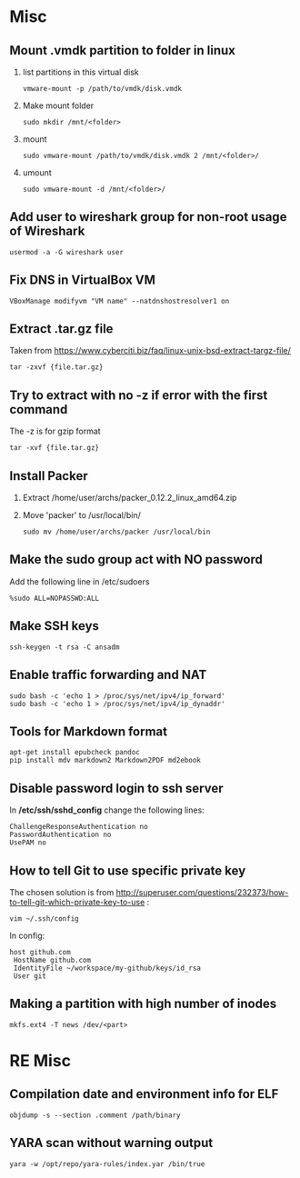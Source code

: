 # Misc

## Mount .vmdk partition to folder in linux

1. list partitions in this virtual disk

    ```
    vmware-mount -p /path/to/vmdk/disk.vmdk
    ```

1. Make mount folder

    ```
    sudo mkdir /mnt/<folder>
    ```

1. mount

    ```
    sudo vmware-mount /path/to/vmdk/disk.vmdk 2 /mnt/<folder>/
    ```

1. umount

    ```
    sudo vmware-mount -d /mnt/<folder>/
    ```

## Add user to wireshark group for non-root usage of Wireshark

```
usermod -a -G wireshark user
```

## Fix DNS in VirtualBox VM

```
VBoxManage modifyvm "VM name" --natdnshostresolver1 on
```

## Extract .tar.gz file

Taken from https://www.cyberciti.biz/faq/linux-unix-bsd-extract-targz-file/

```
tar -zxvf {file.tar.gz}
```

## Try to extract with no -z if error with the first command

The -z is for gzip format

```
tar -xvf {file.tar.gz}
```

## Install Packer

1. Extract /home/user/archs/packer_0.12.2_linux_amd64.zip
1. Move 'packer' to /usr/local/bin/

    ```
    sudo mv /home/user/archs/packer /usr/local/bin
    ```

## Make the sudo group act with NO password

Add the following line in /etc/sudoers

```
%sudo ALL=NOPASSWD:ALL
```

## Make SSH keys

```
ssh-keygen -t rsa -C ansadm
```

## Enable traffic forwarding and NAT

```
sudo bash -c 'echo 1 > /proc/sys/net/ipv4/ip_forward'
sudo bash -c 'echo 1 > /proc/sys/net/ipv4/ip_dynaddr'
```

## Tools for Markdown format

```
apt-get install epubcheck pandoc
pip install mdv markdown2 Markdown2PDF md2ebook
```

## Disable password login to ssh server

In **/etc/ssh/sshd_config** change the following lines:

```
ChallengeResponseAuthentication no
PasswordAuthentication no
UsePAM no
```

## How to tell Git to use specific private key

The chosen solution is from http://superuser.com/questions/232373/how-to-tell-git-which-private-key-to-use :

```
vim ~/.ssh/config
```

In config:

```
host github.com
 HostName github.com
 IdentityFile ~/workspace/my-github/keys/id_rsa
 User git
```

## Making a partition with high number of inodes

```
mkfs.ext4 -T news /dev/<part>
```

# RE Misc

## Compilation date and environment info for ELF

```
objdump -s --section .comment /path/binary
```

## YARA scan without warning output

```
yara -w /opt/repo/yara-rules/index.yar /bin/true
```



